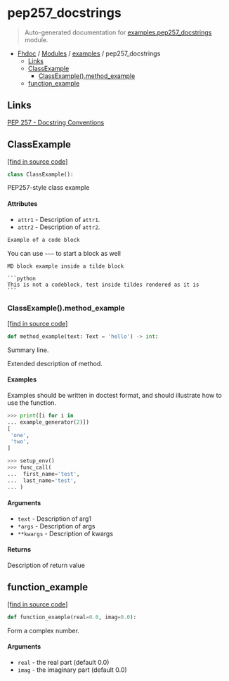# pep257_docstrings

> Auto-generated documentation for [examples.pep257_docstrings](../../examples/pep257_docstrings.py) module.

- [Fhdoc](../README.md#fhdoc-index) / [Modules](../MODULES.md#fhdoc-modules) / [examples](index.md#examples) / pep257_docstrings
    - [Links](#links)
    - [ClassExample](#classexample)
        - [ClassExample().method_example](#classexamplemethod_example)
    - [function_example](#function_example)

## Links

[PEP 257 - Docstring Conventions](https://www.python.org/dev/peps/pep-0287/)

## ClassExample

[[find in source code]](../../examples/pep257_docstrings.py#L12)

```python
class ClassExample():
```

PEP257-style class example

#### Attributes

- `attr1` - Description of `attr1`.
- `attr2` - Description of `attr2`.

```python
Example of a code block
```

You can use `~~~` to start a block as well

~~~
MD block example inside a tilde block

```python
This is not a codeblock, test inside tildes rendered as it is
```
~~~

### ClassExample().method_example

[[find in source code]](../../examples/pep257_docstrings.py#L35)

```python
def method_example(text: Text = 'hello') -> int:
```

Summary line.

Extended description of method.

#### Examples

Examples should be written in doctest format, and should illustrate how
to use the function.

```python
>>> print([i for i in
... example_generator(2)])
[
 'one',
 'two',
]
```

```python
>>> setup_env()
>>> func_call(
...	 first_name='test',
...	 last_name='test',
... )
```

#### Arguments

- `text` - Description of arg1
- `*args` - Description of args
- `**kwargs` - Description of kwargs

#### Returns

Description of return value

## function_example

[[find in source code]](../../examples/pep257_docstrings.py#L68)

```python
def function_example(real=0.0, imag=0.0):
```

Form a complex number.

#### Arguments

- `real` - the real part (default 0.0)
- `imag` - the imaginary part (default 0.0)
